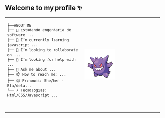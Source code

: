 ## Welcome to my profile ✨

<table>
    <tr>
    <td style="width: 50%;">
        
    ├──ABOUT ME
    ├── 🔭 Estudando engenharia de software ...
    ├── 🌱 I’m currently learning javascript ...
    ├── 👯 I’m looking to collaborate on ...
    ├── 🤔 I’m looking for help with ...
    ├── 💬 Ask me about ...
    ├── 📫 How to reach me: ...
    ├── 😄 Pronouns: She/her - Ela/dela...
    └── ⚡ Tecnologias: Html/CSS/Javascript ...
        
  </td>
  <td>
      <img src="gengar.gif" alt="Gengar" style="width: 100px;">
  </td>
  </tr>
</table>
